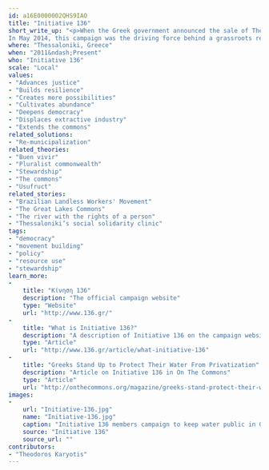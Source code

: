 ```yaml
---
id: a16E0000002QHS9IAO
title: "Initiative 136"
short_write_up: "<p>When the Greek government announced the sale of Thessaloniki’s state-managed water company in 2011, activists from the occupied squares joined the water workers to propose an alternative to both private and state management. The resulting campaign, Initiative 136, proposes the democratic, transparent and environmentally responsible management of water by local non-profit cooperatives. Its main premise is that 136 euros contributed by each household would be enough to ensure true common ownership of this vital good. 
In May 2014, this campaign was the driving force behind a grassroots referendum where 98 percent of the voters rejected water privatization. Massive popular opposition and a Supreme Court decision have since obliged the government to freeze the privatization process. This, however, is only a partial victory; Initiative 136 continues organizing to make social control of water a reality.</p>"
where: "Thessaloniki, Greece"
when: "2011&ndash;Present"
who: "Initiative 136"
scale: "Local"
values:
- "Advances justice"
- "Builds resilience"
- "Creates more possibilities"
- "Cultivates abundance"
- "Deepens democracy"
- "Displaces extractive industry"
- "Extends the commons"
related_solutions:
- "Re-municipalization"
related_theories:
- "Buen vivir"
- "Pluralist commonwealth"
- "Stewardship"
- "The commons"
- "Usufruct"
related_stories:
- "Brazilian Landless Workers' Movement"
- "The Great Lakes Commons"
- "The river with the rights of a person"
- "Thessaloniki’s social solidarity clinic"
tags:
- "democracy"
- "movement building"
- "policy"
- "resource use"
- "stewardship"
learn_more:
-
    title: "Κίνηση 136"
    description: "The official campaign website"
    type: "Website"
    url: "http://www.136.gr/"
-
    title: "What is Initiative 136?"
    description: "A description of Initiative 136 on the campaign website"
    type: "Article"
    url: "http://www.136.gr/article/what-initiative-136"
-
    title: "Greeks Stand Up to Protect Their Water From Privatization"
    description: "Article on Initiative 136 in On The Commons"
    type: "Article"
    url: "http://onthecommons.org/magazine/greeks-stand-protect-their-water-privatization"
images:
-
    url: "Initiative-136.jpg"
    name: "Initiative-136.jpg"
    caption: "Initiative 136 members campaign to keep water public in Greece."
    source: "Initiative 136"
    source_url: ""
contributors:
- "Theodoros Karyotis"
---
```

